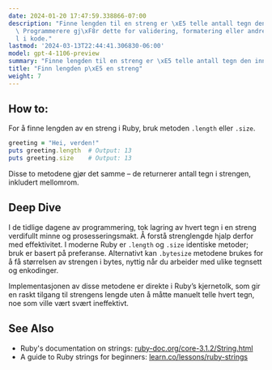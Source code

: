 ```yaml
---
date: 2024-01-20 17:47:59.338866-07:00
description: "Finne lengden til en streng er \xE5 telle antall tegn den inneholder.\
  \ Programmerere gj\xF8r dette for validering, formatering eller andre logiske form\xE5\
  l i kode."
lastmod: '2024-03-13T22:44:41.306830-06:00'
model: gpt-4-1106-preview
summary: "Finne lengden til en streng er \xE5 telle antall tegn den inneholder."
title: "Finn lengden p\xE5 en streng"
weight: 7
---
```


## How to:
For å finne lengden av en streng i Ruby, bruk metoden `.length` eller `.size`.

```ruby
greeting = "Hei, verden!"
puts greeting.length  # Output: 13
puts greeting.size    # Output: 13
```

Disse to metodene gjør det samme – de returnerer antall tegn i strengen, inkludert mellomrom.

## Deep Dive
I de tidlige dagene av programmering, tok lagring av hvert tegn i en streng verdifullt minne og prosesseringsmakt. Å forstå strenglengde hjalp derfor med effektivitet. I moderne Ruby er `.length` og `.size` identiske metoder; bruk er basert på preferanse. Alternativt kan `.bytesize` metodene brukes for å få størrelsen av strengen i bytes, nyttig når du arbeider med ulike tegnsett og enkodinger.

Implementasjonen av disse metodene er direkte i Ruby’s kjernetolk, som gir en raskt tilgang til strengens lengde uten å måtte manuelt telle hvert tegn, noe som ville vært svært ineffektivt.

## See Also
- Ruby's documentation on strings: [ruby-doc.org/core-3.1.2/String.html](https://ruby-doc.org/core-3.1.2/String.html)
- A guide to Ruby strings for beginners: [learn.co/lessons/ruby-strings](https://learn.co/lessons/ruby-strings)

